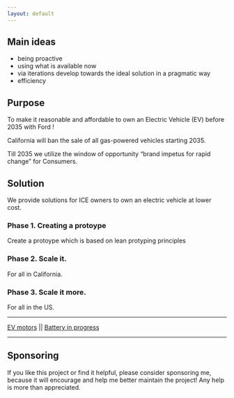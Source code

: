 ```yaml
---
layout: default
---
```


## Main ideas

- being proactive
- using what is available now
- via iterations develop towards the ideal solution in a pragmatic way
- efficiency

## Purpose
To make it reasonable and affordable to own an Electric Vehicle (EV) before 2035 with Ford !

California will ban the sale of all gas-powered vehicles starting 2035. 

Till 2035 we utilize the window of opportunity “brand impetus for rapid change” for Consumers.

## Solution

We provide solutions for ICE owners to own an electric vehicle at lower cost.

### Phase 1. Creating a protoype

Create a protoype which is based on lean protyping principles

### Phase 2. Scale it.

For all in California.


### Phase 3. Scale it more.

For all in the US.

***
 [EV motors](./electric_motors.md) || [Battery in progress](./battery.md) 
 
***


## Sponsoring

If you like this project or find it helpful, please consider sponsoring me, 
because it will encourage and help me better maintain the project! 
Any help is more than appreciated. 

